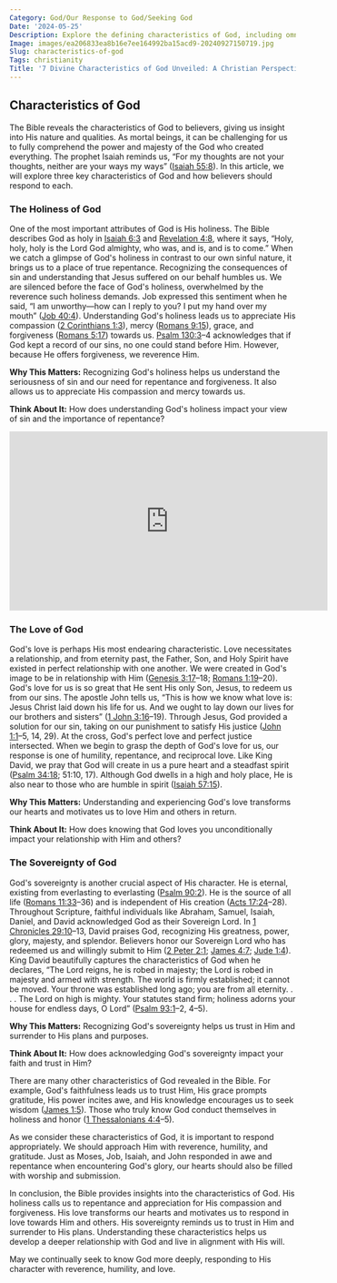 ```yaml
---
Category: God/Our Response to God/Seeking God
Date: '2024-05-25'
Description: Explore the defining characteristics of God, including omnipotence, omniscience, and omnipresence, in this insightful article. Gain a deeper understanding of the divine attributes.
Image: images/ea206833ea8b16e7ee164992ba15acd9-20240927150719.jpg
Slug: characteristics-of-god
Tags: christianity
Title: '7 Divine Characteristics of God Unveiled: A Christian Perspective'
---
```


## Characteristics of God

The Bible reveals the characteristics of God to believers, giving us insight into His nature and qualities. As mortal beings, it can be challenging for us to fully comprehend the power and majesty of the God who created everything. The prophet Isaiah reminds us, “For my thoughts are not your thoughts, neither are your ways my ways” ([Isaiah 55:8](https://www.bibleref.com/Isaiah/55/Isaiah-55-8.html)). In this article, we will explore three key characteristics of God and how believers should respond to each.

### The Holiness of God

One of the most important attributes of God is His holiness. The Bible describes God as holy in [Isaiah 6:3](https://www.bibleref.com/Isaiah/6/Isaiah-6-3.html) and [Revelation 4:8](https://www.bibleref.com/Revelation/4/Revelation-4-8.html), where it says, “Holy, holy, holy is the Lord God almighty, who was, and is, and is to come.” When we catch a glimpse of God's holiness in contrast to our own sinful nature, it brings us to a place of true repentance. Recognizing the consequences of sin and understanding that Jesus suffered on our behalf humbles us. We are silenced before the face of God's holiness, overwhelmed by the reverence such holiness demands. Job expressed this sentiment when he said, “I am unworthy—how can I reply to you? I put my hand over my mouth” ([Job 40:4](https://www.bibleref.com/Job/40/Job-40-4.html)). Understanding God's holiness leads us to appreciate His compassion ([2 Corinthians 1:3](https://www.bibleref.com/2-Corinthians/1/2-Corinthians-1-3.html)), mercy ([Romans 9:15](https://www.bibleref.com/Romans/9/Romans-9-15.html)), grace, and forgiveness ([Romans 5:17](https://www.bibleref.com/Romans/5/Romans-5-17.html)) towards us. [Psalm 130:3](https://www.bibleref.com/Psalm/130/Psalm-130-3.html)–4 acknowledges that if God kept a record of our sins, no one could stand before Him. However, because He offers forgiveness, we reverence Him.

**Why This Matters:** Recognizing God's holiness helps us understand the seriousness of sin and our need for repentance and forgiveness. It also allows us to appreciate His compassion and mercy towards us.

**Think About It:** How does understanding God's holiness impact your view of sin and the importance of repentance?


<iframe width="560" height="315" src="https://www.youtube.com/embed/nxwzq1PJImM" frameborder="0" allow="autoplay; encrypted-media" allowfullscreen></iframe>


### The Love of God

God's love is perhaps His most endearing characteristic. Love necessitates a relationship, and from eternity past, the Father, Son, and Holy Spirit have existed in perfect relationship with one another. We were created in God's image to be in relationship with Him ([Genesis 3:17](https://www.bibleref.com/Genesis/3/Genesis-3-17.html)–18; [Romans 1:19](https://www.bibleref.com/Romans/1/Romans-1-19.html)–20). God's love for us is so great that He sent His only Son, Jesus, to redeem us from our sins. The apostle John tells us, “This is how we know what love is: Jesus Christ laid down his life for us. And we ought to lay down our lives for our brothers and sisters” ([1 John 3:16](https://www.bibleref.com/1-John/3/1-John-3-16.html)–19). Through Jesus, God provided a solution for our sin, taking on our punishment to satisfy His justice ([John 1:1](https://www.bibleref.com/John/1/John-1-1.html)–5, 14, 29). At the cross, God's perfect love and perfect justice intersected. When we begin to grasp the depth of God's love for us, our response is one of humility, repentance, and reciprocal love. Like King David, we pray that God will create in us a pure heart and a steadfast spirit ([Psalm 34:18](https://www.bibleref.com/Psalm/34/Psalm-34-18.html); 51:10, 17). Although God dwells in a high and holy place, He is also near to those who are humble in spirit ([Isaiah 57:15](https://www.bibleref.com/Isaiah/57/Isaiah-57-15.html)).

**Why This Matters:** Understanding and experiencing God's love transforms our hearts and motivates us to love Him and others in return.

**Think About It:** How does knowing that God loves you unconditionally impact your relationship with Him and others?

### The Sovereignty of God

God's sovereignty is another crucial aspect of His character. He is eternal, existing from everlasting to everlasting ([Psalm 90:2](https://www.bibleref.com/Psalm/90/Psalm-90-2.html)). He is the source of all life ([Romans 11:33](https://www.bibleref.com/Romans/11/Romans-11-33.html)–36) and is independent of His creation ([Acts 17:24](https://www.bibleref.com/Acts/17/Acts-17-24.html)–28). Throughout Scripture, faithful individuals like Abraham, Samuel, Isaiah, Daniel, and David acknowledged God as their Sovereign Lord. In [1 Chronicles 29:10](https://www.bibleref.com/1-Chronicles/29/1-Chronicles-29-10.html)–13, David praises God, recognizing His greatness, power, glory, majesty, and splendor. Believers honor our Sovereign Lord who has redeemed us and willingly submit to Him ([2 Peter 2:1](https://www.bibleref.com/2-Peter/2/2-Peter-2-1.html); [James 4:7](https://www.bibleref.com/James/4/James-4-7.html); [Jude 1:4](https://www.bibleref.com/Jude/1/Jude-1-4.html)). King David beautifully captures the characteristics of God when he declares, “The Lord reigns, he is robed in majesty; the Lord is robed in majesty and armed with strength. The world is firmly established; it cannot be moved. Your throne was established long ago; you are from all eternity. . . . The Lord on high is mighty. Your statutes stand firm; holiness adorns your house for endless days, O Lord” ([Psalm 93:1](https://www.bibleref.com/Psalm/93/Psalm-93-1.html)–2, 4–5).

**Why This Matters:** Recognizing God's sovereignty helps us trust in Him and surrender to His plans and purposes.

**Think About It:** How does acknowledging God's sovereignty impact your faith and trust in Him?

There are many other characteristics of God revealed in the Bible. For example, God's faithfulness leads us to trust Him, His grace prompts gratitude, His power incites awe, and His knowledge encourages us to seek wisdom ([James 1:5](https://www.bibleref.com/James/1/James-1-5.html)). Those who truly know God conduct themselves in holiness and honor ([1 Thessalonians 4:4](https://www.bibleref.com/1-Thessalonians/4/1-Thessalonians-4-4.html)–5).

As we consider these characteristics of God, it is important to respond appropriately. We should approach Him with reverence, humility, and gratitude. Just as Moses, Job, Isaiah, and John responded in awe and repentance when encountering God's glory, our hearts should also be filled with worship and submission.

In conclusion, the Bible provides insights into the characteristics of God. His holiness calls us to repentance and appreciation for His compassion and forgiveness. His love transforms our hearts and motivates us to respond in love towards Him and others. His sovereignty reminds us to trust in Him and surrender to His plans. Understanding these characteristics helps us develop a deeper relationship with God and live in alignment with His will.

May we continually seek to know God more deeply, responding to His character with reverence, humility, and love.